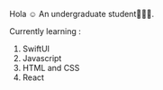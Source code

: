 Hola ☺️
 An undergraduate student👩🏻‍🎓.
 
 Currently learning :
 1. SwiftUI
 2. Javascript
 3. HTML and CSS
 4. React

